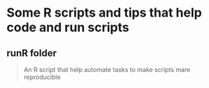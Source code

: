 # Some R scripts and tips that help code and run scripts

## runR folder 
> An R script that help automate tasks to make scripts mare reproducible